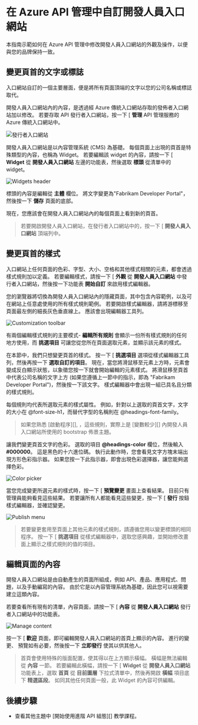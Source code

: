 <properties
    pageTitle="在 Azure API 管理中自訂開發人員入口網站 | Microsoft Azure"
    description="了解如何在 Azure API 管理中自訂開發人員入口網站。"
    services="api-management"
    documentationCenter=""
    authors="steved0x"
    manager="dwrede"
    editor=""/>

<tags
    ms.service="api-management"
    ms.workload="mobile"
    ms.tgt_pltfrm="na"
    ms.devlang="na"
    ms.topic="get-started-article"
    ms.date="12/07/2015"
    ms.author="sdanie"/>

# 在 Azure API 管理中自訂開發人員入口網站

本指南示範如何在 Azure API 管理中修改開發人員入口網站的外觀及操作，以便與您的品牌保持一致。

## <a name="change-page-headers"> </a>變更頁首的文字或標誌

入口網站自訂的一個主要層面，便是將所有頁面頂端的文字以您的公司名稱或標誌取代。

開發人員入口網站內的內容，是透過經 Azure 傳統入口網站存取的發佈者入口網站加以修改。 若要存取 API 發行者入口網站，按一下 [ **管理** API 管理服務的 Azure 傳統入口網站中。

![發行者入口網站][api-management-management-console]

開發人員入口網站是以內容管理系統 (CMS) 為基礎。 每個頁面上出現的頁首是特殊類型的內容，也稱為 Widget。 若要編輯該 widget 的內容，請按一下 [ **Widget** 從 **開發人員入口網站** 左邊的功能表，然後選取 **標頭** 從清單中的 widget。

![Widgets header][api-management-widgets-header]

標頭的內容是編輯從 **主體** 欄位。 將文字變更為"Fabrikam Developer Portal"，然後按一下 **儲存** 頁面的底部。

現在，您應該會在開發人員入口網站內的每個頁面上看到新的頁首。

> 若要開啟開發人員入口網站，在發行者入口網站中的，按一下 [ **開發人員入口網站** 頂端列中。

## <a name="change-headers-styling"> </a>變更頁首的樣式

入口網站上任何頁面的色彩、字型、大小、空格和其他樣式相關的元素，都會透過樣式規則加以定義。 若要編輯樣式，請按一下 [ **外觀** 從 **開發人員入口網站** 中發行者入口網站，然後按一下功能表 **開始自訂** 來啟用樣式編輯器。

您的瀏覽器將切換為開發人員入口網站內的隱藏頁面，其中包含內容範例，以及可在網站上任意處使用的所有樣式規則範例。 若要開啟樣式編輯器，請將游標移至頁面最左側的細長灰色垂直線上。 應該會出現編輯器工具列。

![Customization toolbar][api-management-customization-toolbar]

有兩個編輯樣式規則的主要模式- **編輯所有規則** 會顯示一份所有樣式規則的任何地方使用，而 **挑選項目** 可讓您從您所在頁面選取元素，並顯示該元素的樣式。

在本節中，我們只想變更頁首的樣式。 按一下 [ **挑選項目** 選項從樣式編輯器工具列，然後再按一下 **選取自訂的項目**。 現在，當您將滑鼠移至元素上方時，元素會變成反白顯示狀態，以象徵您按一下就會開始編輯的元素樣式。 將滑鼠移至頁首中代表公司名稱的文字上方 (如果您遵循上一節中的指示，即為 "Fabrikam Developer Portal")，然後按一下該文字。 樣式編輯器中會出現一組已具名且分類的樣式規則。

每個規則均代表所選取元素的樣式屬性。 例如，針對以上選取的頁首文字，文字的大小在 @font-size-h1，而替代字型的名稱則在 @headings-font-family。

> 如果您熟悉 [啟動程序][], ，這些規則，實際上是 [變數較少][] 內開發人員入口網站所使用的 bootstrap 佈景主題。

讓我們變更頁首文字的色彩。 選取的項目 **@headings-color** 欄位，然後輸入 **#000000**。 這是黑色的十六進位碼。 執行此動作時，您會看見文字方塊末端出現方形色彩指示器。 如果您按一下此指示器，即會出現色彩選擇器，讓您能夠選擇色彩。

![Color picker][api-management-customization-toolbar-color-picker]

當您完成變更所選元素的樣式時，按一下 [ **預覽變更** 畫面上查看結果。 目前只有管理員能夠看見這些結果。 若要讓所有人都能看見這些變更，按一下 [ **發行** 按鈕樣式編輯器，並確認變更。

![Publish menu][api-management-customization-toolbar-publish-form]

> 若要變更套用至頁面上其他元素的樣式規則，請遵循您用以變更標頭的相同程序。 按一下 [ **挑選項目** 從樣式編輯器中，選取您感興趣，並開始修改畫面上顯示之樣式規則的值的項目。

## <a name="edit-page-contents"> </a>編輯頁面的內容

開發人員入口網站是由自動產生的頁面所組成，例如 API、產品、應用程式、問題，以及手動編寫的內容。 由於它是以內容管理系統為基礎，因此您可以視需要建立這類內容。

若要查看所有現有的清單，內容頁面，請按一下 [ **內容** 從 **開發人員入口網站** 發行者入口網站中的功能表。

![Manage content][api-management-customization-manage-content]

按一下 [ **歡迎** 頁面，即可編輯開發人員入口網站的首頁上顯示的內容。 進行的變更、 預覽如有必要，然後按一下 **立即發行** 使其以供其他人。

> 首頁會使用特殊的版面配置，使其得以在上方顯示橫幅。 橫幅是無法編輯從 **內容** 一節。 若要編輯此橫幅，請按一下 [ **Widget** 從 **開發人員入口網站** 功能表上，選取 **首頁** 從 **目前圖層** 下拉式清單中，然後再開啟 **橫幅** 項目底下 **精選區段**。 如同其他任何頁面一般，此 Widget 的內容可供編輯。

## <a name="next-steps"> </a>後續步驟

-   查看其他主題中 [開始使用進階 API 組態][] 教學課程。

[Change the text/logo in the page headers]: #change-page-headers
[Change the styling of the headers]: #change-headers-styling
[Edit the contents of a page]: #edit-page-contents
[Next steps]: #next-steps

[Azure Classic Portal]: https://manage.windowsazure.com/

[api-management-management-console]: ./media/api-management-customize-portal/api-management-management-console.png
[api-management-widgets-header]: ./media/api-management-customize-portal/api-management-widgets-header.png
[api-management-customization-toolbar]: ./media/api-management-customize-portal/api-management-customization-toolbar.png
[api-management-customization-toolbar-color-picker]: ./media/api-management-customize-portal/api-management-customization-toolbar-color-picker.png
[api-management-customization-toolbar-publish-form]: ./media/api-management-customize-portal/api-management-customization-toolbar-publish-form.png
[api-management-customization-manage-content]: ./media/api-management-customize-portal/api-management-customization-manage-content.png


[Get started with advanced API configuration]: api-management-get-started-advanced.md
[bootstrap]: http://getbootstrap.com/
[LESS variables]: http://getbootstrap.com/css/


